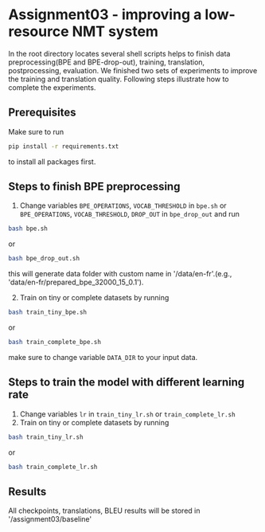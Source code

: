 # Assignment03 - improving a low-resource NMT system
In the root directory locates several shell scripts helps to finish data preprocessing(BPE and BPE-drop-out), training, translation, postprocessing, evaluation. We finished two sets of experiments to improve the training and translation quality.
Following steps illustrate how to complete the experiments.
## Prerequisites
Make sure to run
```bash
pip install -r requirements.txt
```
to install all packages first.

## Steps to finish BPE preprocessing

1. Change variables `BPE_OPERATIONS`, `VOCAB_THRESHOLD` in `bpe.sh` or `BPE_OPERATIONS`, `VOCAB_THRESHOLD`, `DROP_OUT` in `bpe_drop_out` and run 
```bash
bash bpe.sh
```
or
```bash
bash bpe_drop_out.sh
```
this will generate data folder with custom name in '/data/en-fr'.(e.g., 'data/en-fr/prepared_bpe_32000_15_0.1').

2. Train on tiny or complete datasets by running
```bash
bash train_tiny_bpe.sh
``` 
or 
```bash
bash train_complete_bpe.sh
```
make sure to change variable `DATA_DIR` to your input data.


## Steps to train the model with different learning rate

1. Change variables `lr` in `train_tiny_lr.sh` or `train_complete_lr.sh` 
2. Train on tiny or complete datasets by running
```bash
bash train_tiny_lr.sh
```
or 

```bash
bash train_complete_lr.sh
```

## Results
All checkpoints, translations, BLEU results will be stored in '/assignment03/baseline'
